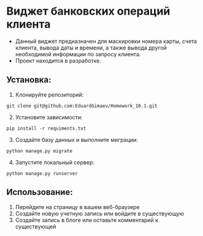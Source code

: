 # Виджет банковских операций клиента

 - Данный виджет предназначен для маскировки номера карты, счета клиента, вывода даты и времени, а также вывода другой
необходимой информации по запросу клиента. 
 - Проект находится в разработке.

## Установка:

1. Клонируйте репозиторий:
```
git clone git@github.com:EduardGimaev/Homework_10.1.git
```
2. Установите зависимости:
```
pip install -r requiments.txt
```
3. Создайте базу данных и выполните миграции:
```
python manage.py migrate
```
4. Запустите локальный сервер:
```
python manage.py runserver
```

## Использование:
1. Перейдите на страницу в вашем веб-браузере
2. Создайте новую учетную запись или войдите в существующую
3. Создайте запись в блоге или оставьте комментарий к существующей

